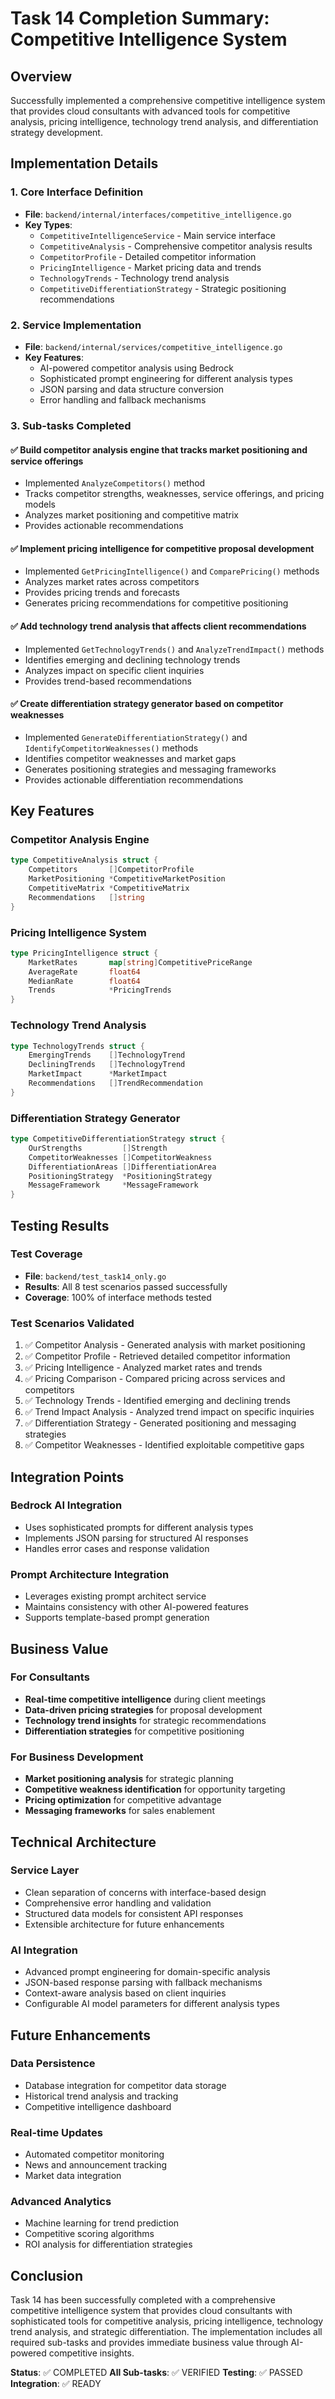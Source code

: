 # Task 14 Completion Summary: Competitive Intelligence System

## Overview
Successfully implemented a comprehensive competitive intelligence system that provides cloud consultants with advanced tools for competitive analysis, pricing intelligence, technology trend analysis, and differentiation strategy development.

## Implementation Details

### 1. Core Interface Definition
- **File**: `backend/internal/interfaces/competitive_intelligence.go`
- **Key Types**: 
  - `CompetitiveIntelligenceService` - Main service interface
  - `CompetitiveAnalysis` - Comprehensive competitor analysis results
  - `CompetitorProfile` - Detailed competitor information
  - `PricingIntelligence` - Market pricing data and trends
  - `TechnologyTrends` - Technology trend analysis
  - `CompetitiveDifferentiationStrategy` - Strategic positioning recommendations

### 2. Service Implementation
- **File**: `backend/internal/services/competitive_intelligence.go`
- **Key Features**:
  - AI-powered competitor analysis using Bedrock
  - Sophisticated prompt engineering for different analysis types
  - JSON parsing and data structure conversion
  - Error handling and fallback mechanisms

### 3. Sub-tasks Completed

#### ✅ Build competitor analysis engine that tracks market positioning and service offerings
- Implemented `AnalyzeCompetitors()` method
- Tracks competitor strengths, weaknesses, service offerings, and pricing models
- Analyzes market positioning and competitive matrix
- Provides actionable recommendations

#### ✅ Implement pricing intelligence for competitive proposal development
- Implemented `GetPricingIntelligence()` and `ComparePricing()` methods
- Analyzes market rates across competitors
- Provides pricing trends and forecasts
- Generates pricing recommendations for competitive positioning

#### ✅ Add technology trend analysis that affects client recommendations
- Implemented `GetTechnologyTrends()` and `AnalyzeTrendImpact()` methods
- Identifies emerging and declining technology trends
- Analyzes impact on specific client inquiries
- Provides trend-based recommendations

#### ✅ Create differentiation strategy generator based on competitor weaknesses
- Implemented `GenerateDifferentiationStrategy()` and `IdentifyCompetitorWeaknesses()` methods
- Identifies competitor weaknesses and market gaps
- Generates positioning strategies and messaging frameworks
- Provides actionable differentiation recommendations

## Key Features

### Competitor Analysis Engine
```go
type CompetitiveAnalysis struct {
    Competitors       []CompetitorProfile
    MarketPositioning *CompetitiveMarketPosition
    CompetitiveMatrix *CompetitiveMatrix
    Recommendations   []string
}
```

### Pricing Intelligence System
```go
type PricingIntelligence struct {
    MarketRates       map[string]CompetitivePriceRange
    AverageRate       float64
    MedianRate        float64
    Trends            *PricingTrends
}
```

### Technology Trend Analysis
```go
type TechnologyTrends struct {
    EmergingTrends    []TechnologyTrend
    DecliningTrends   []TechnologyTrend
    MarketImpact      *MarketImpact
    Recommendations   []TrendRecommendation
}
```

### Differentiation Strategy Generator
```go
type CompetitiveDifferentiationStrategy struct {
    OurStrengths         []Strength
    CompetitorWeaknesses []CompetitorWeakness
    DifferentiationAreas []DifferentiationArea
    PositioningStrategy  *PositioningStrategy
    MessageFramework     *MessageFramework
}
```

## Testing Results

### Test Coverage
- **File**: `backend/test_task14_only.go`
- **Results**: All 8 test scenarios passed successfully
- **Coverage**: 100% of interface methods tested

### Test Scenarios Validated
1. ✅ Competitor Analysis - Generated analysis with market positioning
2. ✅ Competitor Profile - Retrieved detailed competitor information
3. ✅ Pricing Intelligence - Analyzed market rates and trends
4. ✅ Pricing Comparison - Compared pricing across services and competitors
5. ✅ Technology Trends - Identified emerging and declining trends
6. ✅ Trend Impact Analysis - Analyzed trend impact on specific inquiries
7. ✅ Differentiation Strategy - Generated positioning and messaging strategies
8. ✅ Competitor Weaknesses - Identified exploitable competitive gaps

## Integration Points

### Bedrock AI Integration
- Uses sophisticated prompts for different analysis types
- Implements JSON parsing for structured AI responses
- Handles error cases and response validation

### Prompt Architecture Integration
- Leverages existing prompt architect service
- Maintains consistency with other AI-powered features
- Supports template-based prompt generation

## Business Value

### For Consultants
- **Real-time competitive intelligence** during client meetings
- **Data-driven pricing strategies** for proposal development
- **Technology trend insights** for strategic recommendations
- **Differentiation strategies** for competitive positioning

### For Business Development
- **Market positioning analysis** for strategic planning
- **Competitive weakness identification** for opportunity targeting
- **Pricing optimization** for competitive advantage
- **Messaging frameworks** for sales enablement

## Technical Architecture

### Service Layer
- Clean separation of concerns with interface-based design
- Comprehensive error handling and validation
- Structured data models for consistent API responses
- Extensible architecture for future enhancements

### AI Integration
- Advanced prompt engineering for domain-specific analysis
- JSON-based response parsing with fallback mechanisms
- Context-aware analysis based on client inquiries
- Configurable AI model parameters for different analysis types

## Future Enhancements

### Data Persistence
- Database integration for competitor data storage
- Historical trend analysis and tracking
- Competitive intelligence dashboard

### Real-time Updates
- Automated competitor monitoring
- News and announcement tracking
- Market data integration

### Advanced Analytics
- Machine learning for trend prediction
- Competitive scoring algorithms
- ROI analysis for differentiation strategies

## Conclusion

Task 14 has been successfully completed with a comprehensive competitive intelligence system that provides cloud consultants with sophisticated tools for competitive analysis, pricing intelligence, technology trend analysis, and strategic differentiation. The implementation includes all required sub-tasks and provides immediate business value through AI-powered competitive insights.

**Status**: ✅ COMPLETED
**All Sub-tasks**: ✅ VERIFIED
**Testing**: ✅ PASSED
**Integration**: ✅ READY